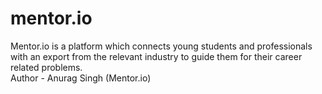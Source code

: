 # mentor.io
Mentor.io is a platform which connects young students and professionals with an export from the relevant industry to guide them for their career related problems.
<br>
Author - Anurag Singh (Mentor.io)